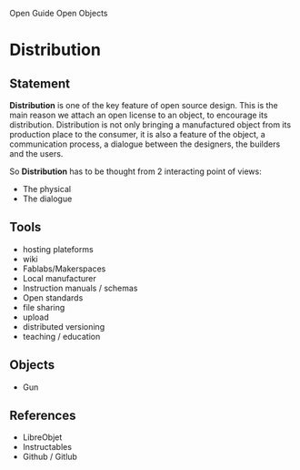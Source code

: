 Open Guide Open Objects

Distribution
========

Statement
---------------

**Distribution** is one of the key feature of open source design. This is the main reason we attach an open license to an object, to encourage its distribution. Distribution is not only bringing a manufactured object from its production place to the consumer, it is also a feature of the object, a communication process, a dialogue between the designers, the builders and the users.

So **Distribution** has to be thought from 2 interacting point of views:
 - The physical 
 - The dialogue 

Tools
-------
 - hosting plateforms
 - wiki
 - Fablabs/Makerspaces
 - Local manufacturer
 - Instruction manuals / schemas
 - Open standards
 - file sharing
 - upload
- distributed versioning
- teaching / education

Objects
-----------
 - Gun


References
----------------
- LibreObjet
- Instructables
- Github / Gitlub

